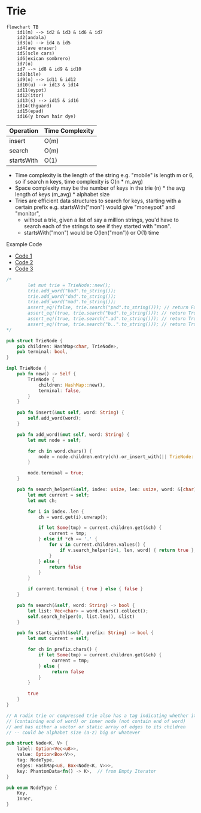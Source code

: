 # Trie


```mermaid
flowchart TB
    id1(m) --> id2 & id3 & id6 & id7
    id2(andala)
    id3(u) --> id4 & id5
    id4(ave eraser)
    id5(scle cars)
    id6(exican sombrero)
    id7(o)
    id7 --> id8 & id9 & id10
    id8(bile)
    id9(n) --> id11 & id12
    id10(u) --> id13 & id14
    id11(eypot)
    id12(itor)
    id13(s) --> id15 & id16
    id14(thguard)
    id15(epad)
    id16(y brown hair dye)
```

| Operation  | Time Complexity |
|------------|-----------------|
| insert     | O(m)            |
| search     | O(m)            |
| startsWith | O(1)            |

* Time complexity is the length of the string e.g. "mobile" is length m or 6, so if search n keys, time complexity is O(n * m_avg)
* Space complexity may be the number of keys in the trie (n) * the avg length of keys (m_avg) * alphabet size
* Tries are efficient data structures to search for keys, starting with a certain prefix e.g. startsWith("mon") would give "moneypot" and "monitor", 
     * without a trie, given a list of say a million strings, you'd have to search each of the strings to see if they started with "mon".
     * startsWith("mon") would be O(len("mon")) or O(1) time


Example Code
- [Code 1](https://github.com/brpandey/leetcode/blob/9e0307e896995d7d2674a11465d265c02fb09204/rust/src/p0211_add_and_search_word.rs)
- [Code 2](https://github.com/brpandey/leetcode/blob/9e0307e896995d7d2674a11465d265c02fb09204/rust/src/p0208_implement_trie.rs)
- [Code 3](https://github.com/brpandey/radix_trie/blob/main/src/node.rs)

```rust
/*
        let mut trie = TrieNode::new();
        trie.add_word("bad".to_string());
        trie.add_word("dad".to_string());
        trie.add_word("mad".to_string());
        assert_eq!(false, trie.search("pad".to_string())); // return False
        assert_eq!(true, trie.search("bad".to_string())); // return True
        assert_eq!(true, trie.search(".ad".to_string())); // return True
        assert_eq!(true, trie.search("b..".to_string())); // return True
*/

pub struct TrieNode {
    pub children: HashMap<char, TrieNode>,
    pub terminal: bool,
}

impl TrieNode {
    pub fn new() -> Self {
        TrieNode {
            children: HashMap::new(),
            terminal: false,
        }
    }

    pub fn insert(&mut self, word: String) {
        self.add_word(word);
    }

    pub fn add_word(&mut self, word: String) {
        let mut node = self;

        for ch in word.chars() {
            node = node.children.entry(ch).or_insert_with(|| TrieNode::new())
        }

        node.terminal = true;
    }

    pub fn search_helper(&self, index: usize, len: usize, word: &[char]) -> bool {
        let mut current = self;
        let mut ch;

        for i in index..len {
            ch = word.get(i).unwrap();

            if let Some(tmp) = current.children.get(&ch) {
                current = tmp;
            } else if *ch == '.' {
                for v in current.children.values() {
                    if v.search_helper(i+1, len, word) { return true };
                }
            } else {
                return false
            }
        }

        if current.terminal { true } else { false } 
    }

    pub fn search(&self, word: String) -> bool {
        let list: Vec<char> = word.chars().collect();
        self.search_helper(0, list.len(), &list)
    }

    pub fn starts_with(&self, prefix: String) -> bool {
        let mut current = self;

        for ch in prefix.chars() {
            if let Some(tmp) = current.children.get(&ch) {
                 current = tmp;
            } else {
                 return false
            }
        }

        true
    }
}

```

```rust
// A radix trie or compressed trie also has a tag indicating whether it is a key 
// (containing end of word) or inner node (not contain end of word)
// and has either a vector or static array of edges to its children 
// -- could be alphabet size (a-z) big or whatever

pub struct Node<K, V> {
    label: Option<Vec<u8>>,
    value: Option<Box<V>>,
    tag: NodeType,
    edges: HashMap<u8, Box<Node<K, V>>>,
    key: PhantomData<fn() -> K>,  // from Empty Iterator
}

pub enum NodeType {
    Key,
    Inner,
}
```
